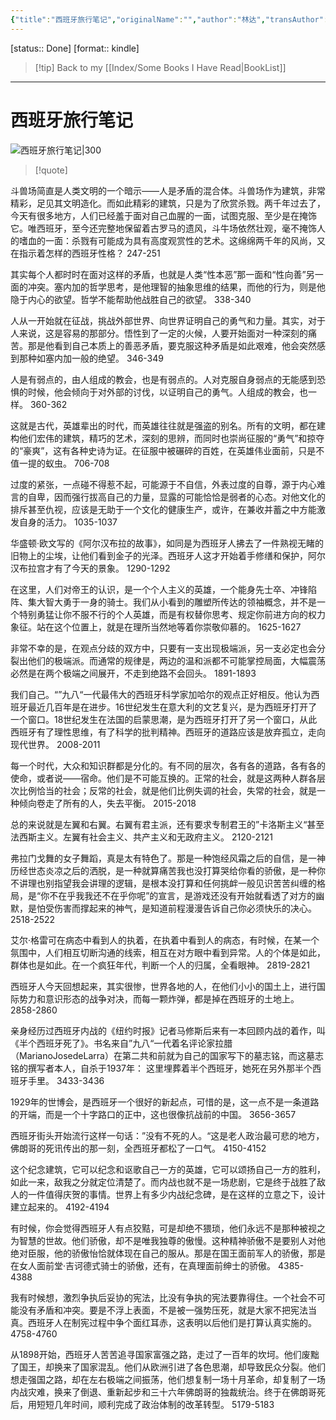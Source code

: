 ```yaml
---
{"title":"西班牙旅行笔记","originalName":"","author":"林达","transAuthor":"Not Found.","publisher":"生活·读书·新知三联书店","rating":8.7,"RelatedBooks":"带一本书去巴黎,一路走来一路读,扫起落叶好过冬（第二版）,历史在你我身边,我也有一个梦想,总统是靠不住的,如彗星划过夜空,林达作品集（全九册),历史深处的忧虑,像自由一样美丽","ISBN":9787108044297,"type":"ReadNote","link":"https://book.douban.com/subject/25719513","cover":"https://img9.doubanio.com/view/subject/l/public/s27035914.jpg","pages":538,"publishDate":"2013-7","EndDate":"2023-01-15","alias":null,"pageprogress":null,"banner_icon":"📖","banner":"https://img9.doubanio.com/view/subject/l/public/s27035914.jpg","dg-publish":true,"permalink":"/BookNotes/西班牙旅行笔记/","dgPassFrontmatter":true,"noteIcon":""}
---
```


[status:: Done]
[format:: kindle]

>[!tip] Back to my [[Index/Some Books I Have Read\|BookList]]

---
# 西班牙旅行笔记

![西班牙旅行笔记|300](https://img9.doubanio.com/view/subject/l/public/s27035914.jpg)

>[!quote]

斗兽场简直是人类文明的一个暗示——人是矛盾的混合体。斗兽场作为建筑，非常精彩，足见其文明造化。而如此精彩的建筑，只是为了欣赏杀戮。两千年过去了，今天有很多地方，人们已经羞于面对自己血腥的一面，试图克服、至少是在掩饰它。唯西班牙，至今还完整地保留着古罗马的遗风，斗牛场依然壮观，毫不掩饰人的嗜血的一面：杀戮有可能成为具有高度观赏性的艺术。这绵绵两千年的风尚，又在指示着怎样的西班牙性格？
 247-251  
  
其实每个人都时时在面对这样的矛盾，也就是人类“性本恶”那一面和“性向善”另一面的冲突。塞内加的哲学思考，是他理智的抽象思维的结果，而他的行为，则是他隐于内心的欲望。哲学不能帮助他战胜自己的欲望。
 338-340   
 
人从一开始就在征战，挑战外部世界、向世界证明自己的勇气和力量。其实，对于人来说，这是容易的那部分。悟性到了一定的火候，人要开始面对一种深刻的痛苦。那是他看到自己本质上的善恶矛盾，要克服这种矛盾是如此艰难，他会突然感到那种如塞内加一般的绝望。
 346-349   
 
人是有弱点的，由人组成的教会，也是有弱点的。人对克服自身弱点的无能感到恐惧的时候，他会倾向于对外部的讨伐，以证明自己的勇气。人组成的教会，也一样。
 360-362   

这就是古代，英雄辈出的时代，而英雄往往就是强盗的别名。所有的文明，都在建构他们宏伟的建筑，精巧的艺术，深刻的思辨，而同时也崇尚征服的“勇气”和掠夺的“豪爽”，这有各种史诗为证。在征服中被碾碎的百姓，在英雄伟业面前，只是不值一提的蚁虫。
 706-708 
   
过度的紧张，一点碰不得惹不起，可能源于不自信，外表过度的自尊，源于内心难言的自卑，因而强行拔高自己的力量，显露的可能恰恰是弱者的心态。对他文化的排斥甚至仇视，应该是无助于一个文化的健康生产，或许，在兼收并蓄之中方能激发自身的活力。
 1035-1037   
 
华盛顿·欧文写的《阿尔汉布拉的故事》，如同是为西班牙人拂去了一件熟视无睹的旧物上的尘埃，让他们看到金子的光泽。西班牙人这才开始着手修缮和保护，阿尔汉布拉宫才有了今天的景象。
 1290-1292   
 
在这里，人们对帝王的认识，是一个个人主义的英雄，一个能身先士卒、冲锋陷阵、集大智大勇于一身的骑士。我们从小看到的雕塑所传达的领袖概念，并不是一个特别勇猛让你不服不行的个人英雄，而是有权替你思考、规定你前进方向的权力象征。站在这个位置上，就是在理所当然地等着你崇敬仰慕的。
 1625-1627   
 
非常不幸的是，在观点分歧的双方中，只要有一支出现极端派，另一支必定也会分裂出他们的极端派。而通常的规律是，两边的温和派都不可能掌控局面，大幅震荡必然是在两个极端之间展开，不走到绝路不会回头。
 1891-1893   
 
我们自己。“”九八“一代最伟大的西班牙科学家加哈尔的观点正好相反。他认为西班牙最近几百年是在进步。16世纪发生在意大利的文艺复兴，是为西班牙打开了一个窗口。18世纪发生在法国的启蒙思潮，是为西班牙打开了另一个窗口，从此西班牙有了理性思维，有了科学的批判精神。西班牙的道路应该是放弃孤立，走向现代世界。
 2008-2011   
 
每一个时代，大众和知识群都是分化的。有不同的层次，各有各的道路，各有各的使命，或者说——宿命。他们是不可能互换的。正常的社会，就是这两种人群各层次比例恰当的社会；反常的社会，就是他们比例失调的社会，失常的社会，就是一种倾向卷走了所有的人，失去平衡。
 2015-2018   
 
总的来说就是左翼和右翼。右翼有君主派，还有要求专制君王的”卡洛斯主义“甚至法西斯主义。左翼有社会主义、共产主义和无政府主义。
 2120-2121   

弗拉门戈舞的女子舞蹈，真是太有特色了。那是一种饱经风霜之后的自信，是一神历经世态炎凉之后的洒脱，是一种就算痛苦我也没打算哭给你看的骄傲，是一种你不讲理也别指望我会讲理的逻辑，是根本没打算和任何挑衅一般见识苦苦纠缠的格局，是“你不在乎我我还不在乎你呢”的宣言，是游戏还没有开始就看透了对方的幽默，是怕受伤害而撑起来的神气，是知道前程漫漫告诉自己你必须快乐的决心。
 2518-2522   
 
艾尔·格雷可在病态中看到人的执着，在执着中看到人的病态，有时候，在某一个氛围中，人们相互切断沟通的线索，相互在对方眼中看到异常。人的个体是如此，群体也是如此。在一个疯狂年代，判断一个人的归属，全看眼神。
 2819-2821   
 
西班牙人今天回想起来，其实很惨，世界各地的人，在他们小小的国土上，进行国际势力和意识形态的战争对决，而每一颗炸弹，都是掉在西班牙的土地上。
 2858-2860   
 
亲身经历过西班牙内战的《纽约时报》记者马修斯后来有一本回顾内战的着作，叫《半个西班牙死了》。书名来自”九八“一代着名评论家拉腊（MarianoJosedeLarra）在第二共和前就为自己的国家写下的墓志铭，而这墓志铭的撰写者本人，自杀于1937年： 这里埋葬着半个西班牙，她死在另外那半个西班牙手里。
 3433-3436   
 
1929年的世博会，是西班牙一个很好的新起点，可惜的是，这一点不是一条道路的开端，而是一个十字路口的正中，这也很像抗战前的中国。
 3656-3657   
 
西班牙街头开始流行这样一句话：”没有不死的人。“这是老人政治最可悲的地方，佛朗哥的死讯传出的那一刻，全西班牙都松了一口气。
 4150-4152  
  
这个纪念建筑，它可以纪念和讴歌自己一方的英雄，它可以颂扬自己一方的胜利，如此一来，敌我之分就定位清楚了。而内战也就不是一场悲剧，它是终于战胜了敌人的一件值得庆贺的事情。世界上有多少内战纪念碑，是在这样的立意之下，设计建立起来的。
 4192-4194   
 
有时候，你会觉得西班牙人有点狡黠，可是却绝不猥琐，他们永远不是那种被视之为智慧的世故。他们骄傲，却不是唯我独尊的傲慢。这种精神骄傲不是要别人对他绝对臣服，他的骄傲怡恰就体现在自己的服从。那是在国王面前军人的骄傲，那是在女人面前堂·吉诃德式骑士的骄傲，还有，在真理面前绅士的骄傲。
 4385-4388   
 
我有时候想，激烈争执后妥协的宪法，比没有争执的宪法要靠得住。一个社会不可能没有矛盾和冲突。要是不浮上表面，不是被一强势压死，就是大家不把宪法当真。西班牙人在制宪过程中争个面红耳赤，这表明以后他们是打算认真实施的。
 4758-4760   
 
从1898开始，西班牙人苦苦追寻国家富强之路，走过了一百年的坎坷。他们废黜了国王，却换来了国家混乱。他们从欧洲引进了各色思潮，却导致民众分裂。他们想走强国之路，却在左右极端之间振荡，他们想复制一场十月革命，却复制了一场内战灾难，换来了倒退、重新起步和三十六年佛朗哥的独裁统治。终于在佛朗哥死后，用短短几年时间，顺利完成了政治体制的改革转型。
 5179-5183 
